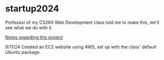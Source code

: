 # startup2024
Professor of my CS260 Web Development class told me to make this, we'll see what we do with it.

[Notes regarding this project](docs/notes.md)

9/11/24 Created an EC2 website using AWS, set up with the class' default Ubuntu package.

